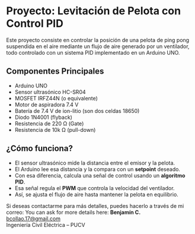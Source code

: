 #  Proyecto: Levitación de Pelota con Control PID

Este proyecto consiste en controlar la posición de una pelota de ping pong suspendida en el aire mediante un flujo de aire generado por un ventilador, todo controlado con un sistema PID implementado en un Arduino UNO.

## Componentes Principales

- Arduino UNO
- Sensor ultrasónico HC-SR04
- MOSFET IRFZ44N (o equivalente)
- Motor de aspiradora 7.4 V
- Batería de 7.4 V de ion-litio (son dos celdas 18650)
- Diodo 1N4001 (flyback)
- Resistencia de 220 Ω (Gate)
- Resistencia de 10k Ω (pull-down)

## ¿Cómo funciona?

- El sensor ultrasónico mide la distancia entre el emisor y la pelota.
- El Arduino lee esa distancia y la compara con un **setpoint** deseado.
- Con esa diferencia, calcula una señal de control usando un **algoritmo PID**.
- Esa señal regula el **PWM** que controla la velocidad del ventilador.
- Así, se ajusta el flujo de aire hasta mantener la pelota en equilibrio.


Si deseas contactarme para más detalles, puedes hacerlo a través de mi correo:
You can ask for more details here:
**Benjamín C.**  
bcollao.17@gmail.com  
Ingeniería Civil Eléctrica – PUCV  